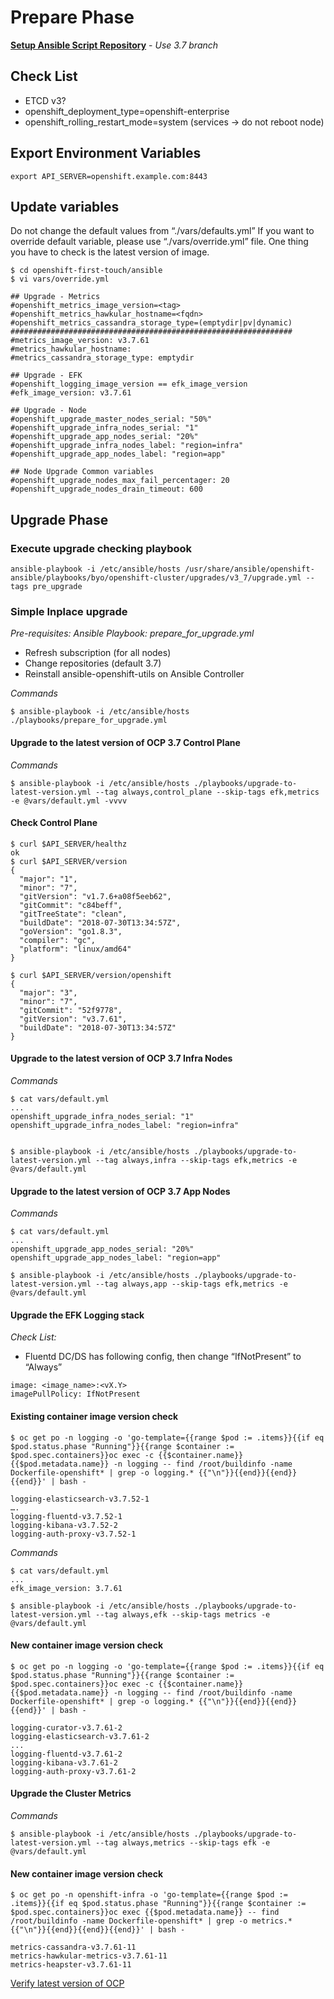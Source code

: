 # Prepare Phase

**[Setup Ansible Script Repository](./how-to-use.md)** - *Use 3.7 branch*

## Check List
- ETCD v3?
- openshift_deployment_type=openshift-enterprise
- openshift_rolling_restart_mode=system (services -> do not reboot node)

## Export Environment Variables
```
export API_SERVER=openshift.example.com:8443
```

## Update variables
Do not change the default values from “./vars/defaults.yml” 
If you want to override default variable, please use “./vars/override.yml” file. One thing you have to check is the latest version of image.
```
$ cd openshift-first-touch/ansible
$ vi vars/override.yml

## Upgrade - Metrics
#openshift_metrics_image_version=<tag>
#openshift_metrics_hawkular_hostname=<fqdn>
#openshift_metrics_cassandra_storage_type=(emptydir|pv|dynamic)
###############################################################
#metrics_image_version: v3.7.61
#metrics_hawkular_hostname:
#metrics_cassandra_storage_type: emptydir

## Upgrade - EFK
#openshift_logging_image_version == efk_image_version
#efk_image_version: v3.7.61

## Upgrade - Node
#openshift_upgrade_master_nodes_serial: "50%"
#openshift_upgrade_infra_nodes_serial: "1"
#openshift_upgrade_app_nodes_serial: "20%"
#openshift_upgrade_infra_nodes_label: "region=infra"
#openshift_upgrade_app_nodes_label: "region=app"

## Node Upgrade Common variables
#openshift_upgrade_nodes_max_fail_percentager: 20
#openshift_upgrade_nodes_drain_timeout: 600
```


## Upgrade Phase 

### Execute upgrade checking playbook
```
ansible-playbook -i /etc/ansible/hosts /usr/share/ansible/openshift-ansible/playbooks/byo/openshift-cluster/upgrades/v3_7/upgrade.yml --tags pre_upgrade

```

### Simple Inplace upgrade 
*Pre-requisites: Ansible Playbook: prepare_for_upgrade.yml*
- Refresh subscription (for all nodes)
- Change repositories (default 3.7)
- Reinstall ansible-openshift-utils on Ansible Controller

*Commands*
```
$ ansible-playbook -i /etc/ansible/hosts ./playbooks/prepare_for_upgrade.yml 
```

#### Upgrade to the latest version of OCP 3.7 Control Plane
*Commands*
```
$ ansible-playbook -i /etc/ansible/hosts ./playbooks/upgrade-to-latest-version.yml --tag always,control_plane --skip-tags efk,metrics -e @vars/default.yml -vvvv
```

#### Check Control Plane
```
$ curl $API_SERVER/healthz
ok
$ curl $API_SERVER/version
{
  "major": "1",
  "minor": "7",
  "gitVersion": "v1.7.6+a08f5eeb62",
  "gitCommit": "c84beff",
  "gitTreeState": "clean",
  "buildDate": "2018-07-30T13:34:57Z",
  "goVersion": "go1.8.3",
  "compiler": "gc",
  "platform": "linux/amd64"
}

$ curl $API_SERVER/version/openshift
{
  "major": "3",
  "minor": "7",
  "gitCommit": "52f9778",
  "gitVersion": "v3.7.61",
  "buildDate": "2018-07-30T13:34:57Z"
}
```

#### Upgrade to the latest version of OCP 3.7 Infra Nodes 
*Commands*
```
$ cat vars/default.yml
...
openshift_upgrade_infra_nodes_serial: "1" 
openshift_upgrade_infra_nodes_label: "region=infra"


$ ansible-playbook -i /etc/ansible/hosts ./playbooks/upgrade-to-latest-version.yml --tag always,infra --skip-tags efk,metrics -e @vars/default.yml 
```

#### Upgrade to the latest version of OCP 3.7 App Nodes
*Commands*
```
$ cat vars/default.yml
...
openshift_upgrade_app_nodes_serial: "20%" 
openshift_upgrade_app_nodes_label: "region=app"

$ ansible-playbook -i /etc/ansible/hosts ./playbooks/upgrade-to-latest-version.yml --tag always,app --skip-tags efk,metrics -e @vars/default.yml 
```


#### Upgrade the EFK Logging stack

*Check List:*
- Fluentd DC/DS has following config, then change “IfNotPresent” to “Always”
```
image: <image_name>:<vX.Y>
imagePullPolicy: IfNotPresent
```

#### Existing container image version check
```
$ oc get po -n logging -o 'go-template={{range $pod := .items}}{{if eq $pod.status.phase "Running"}}{{range $container := $pod.spec.containers}}oc exec -c {{$container.name}} {{$pod.metadata.name}} -n logging -- find /root/buildinfo -name Dockerfile-openshift* | grep -o logging.* {{"\n"}}{{end}}{{end}}{{end}}' | bash -

logging-elasticsearch-v3.7.52-1
….
logging-fluentd-v3.7.52-1
logging-kibana-v3.7.52-2
logging-auth-proxy-v3.7.52-1
```

*Commands*
```
$ cat vars/default.yml
...
efk_image_version: 3.7.61

$ ansible-playbook -i /etc/ansible/hosts ./playbooks/upgrade-to-latest-version.yml --tag always,efk --skip-tags metrics -e @vars/default.yml 
```

#### New container image version check
```
$ oc get po -n logging -o 'go-template={{range $pod := .items}}{{if eq $pod.status.phase "Running"}}{{range $container := $pod.spec.containers}}oc exec -c {{$container.name}} {{$pod.metadata.name}} -n logging -- find /root/buildinfo -name Dockerfile-openshift* | grep -o logging.* {{"\n"}}{{end}}{{end}}{{end}}' | bash -

logging-curator-v3.7.61-2
logging-elasticsearch-v3.7.61-2
...
logging-fluentd-v3.7.61-2
logging-kibana-v3.7.61-2
logging-auth-proxy-v3.7.61-2
```

#### Upgrade the Cluster Metrics

*Commands*
```
$ ansible-playbook -i /etc/ansible/hosts ./playbooks/upgrade-to-latest-version.yml --tag always,metrics --skip-tags efk -e @vars/default.yml 
```

#### New container image version check
```
$ oc get po -n openshift-infra -o 'go-template={{range $pod := .items}}{{if eq $pod.status.phase "Running"}}{{range $container := $pod.spec.containers}}oc exec {{$pod.metadata.name}} -- find /root/buildinfo -name Dockerfile-openshift* | grep -o metrics.* {{"\n"}}{{end}}{{end}}{{end}}' | bash -

metrics-cassandra-v3.7.61-11
metrics-hawkular-metrics-v3.7.61-11
metrics-heapster-v3.7.61-11
```

[Verify latest version of OCP](./verify-ocp-health.yml)
